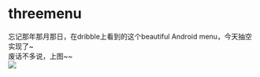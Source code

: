 # threemenu
忘记那年那月那日，在dribble上看到的这个beautiful Android menu，今天抽空实现了~ <br>
废话不多说，上图~~ <br>
![](https://github.com/cloudups/threemenu/blob/master/ThreeMenu/gif/ThreeMenu.gif)
